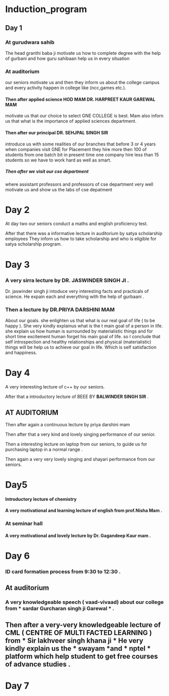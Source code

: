 # Induction_program

## Day 1

### At gurudwara sahib

The head granthi baba ji motivate us
how to complete degree with the help of gurbani and how guru sahibaan help us in every situation

### At auditorium

our seniors motivate us and then they inform us about the college campus and every activity happen in college like (ncc,games etc.).

#### Then after applied science HOD MAM DR. HARPREET KAUR GAREWAL MAM
 motivate us that our choice to select GNE COLLEGE is best. 
Mam also inforn us that what is the importance of applied sciences department.

#### Then after our principal DR. SEHJPAL SINGH SIR
 introduce us with some realities of our branches that before 3 or 4 years when companies visit GNE for Placement they hire more then 100 of students from one batch bit in present time one company hire less than 15 students so we have to work hard as well as smart.

##### Then after we visit our cse department
where assistant professors and professors of cse department very well motivate us and show us the labs of cse depatment



# Day 2

At day two our seniors conduct a maths and english proficiency test. 

After that there was a informative lecture in auditorium by satya scholarship employees They inforn us how to take scholarship and who is eligible for satya scholarship program.

# Day 3

### A very sirra lecture by DR. JASWINDER SINGH JI .

Dr. jaswinder singh ji intoduce very interesting facts and practicals of science. 
He expain each and everything with the help of gurbaani .

### Then a lecture by DR.PRIYA DARSHINI MAM 

About our goals.
she enlighten us that what is our real goal of life ( to be happy ). She very kindly explainus what is the t main goal of a person in life. she explain us how human is surrounded by materialistic things and for short time excitement human forget his main goal of life.
so I conclude that self introspection and healthy relationships and physical (materialistic) things will be help us to achieve our goal in life. Which is self satisfaction and happiness. 

# Day 4

A very interesting lecture of c++ by our seniors. 

After that a introductory lecture of BEEE BY 
**BALWINDER SINGH SIR** .

## AT AUDITORIUM 

Then after again a continuous lecture by priya darshini mam 

Then after that a very kind and lovely singing performance of our senior. 

Then a interesting lecture on laptop from our seniors, to guide us for purchasing laptop in a normal range .

Then again a very very lovely singing and shayari performance from our seniors.

# Day5

#### Introductory lecture of chemistry
#### A very motivational and learning lecture of english from prof.Nisha Mam .
### At seminar hall
#### A very motivational and lovely lecture by Dr. Gagandeep Kaur mam .

# Day 6

### ID card formation process from 9:30 to 12:30 .

## At auditorium 
### A very knowledgeable speech ( vaad-vivaad) about our college from * sardar Gurcharan singh ji Garewal * .

## Then after a very-very knowledgeable lecture of CML ( CENTRE OF MULTI FACTED LEARNING ) from * Sir lakhveer singh khana ji * He very kindly explain us the * swayam *and * nptel * platform which help student to get free courses of advance studies .

# Day 7


 




